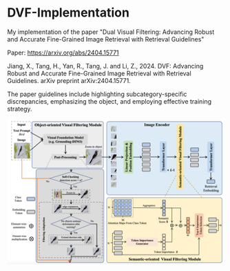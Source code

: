 # DVF-Implementation

My implementation of the paper "Dual Visual Filtering: Advancing Robust and Accurate Fine-Grained Image Retrieval with Retrieval Guidelines"

Paper: https://arxiv.org/abs/2404.15771

Jiang, X., Tang, H., Yan, R., Tang, J. and Li, Z., 2024. DVF: Advancing Robust and Accurate Fine-Grained Image Retrieval with Retrieval Guidelines. arXiv preprint arXiv:2404.15771.

The paper guidelines include highlighting subcategory-specific discrepancies, emphasizing the object, and employing effective training strategy.

![Alt text](https://github.com/Yagna24/DVF-Implementation/blob/main/dvf.png)
